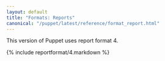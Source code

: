 ```yaml
---
layout: default
title: "Formats: Reports"
canonical: "/puppet/latest/reference/format_report.html"
---
```



This version of Puppet uses report format 4.

{% include reportformat/4.markdown %}
